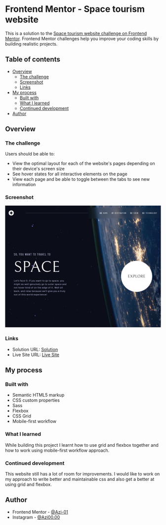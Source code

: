 # Frontend Mentor - Space tourism website

This is a solution to the [Space tourism website challenge on Frontend Mentor](https://www.frontendmentor.io/challenges/space-tourism-multipage-website-gRWj1URZ3). Frontend Mentor challenges help you improve your coding skills by building realistic projects. 

## Table of contents

- [Overview](#overview)
  - [The challenge](#the-challenge)
  - [Screenshot](#screenshot)
  - [Links](#links)
- [My process](#my-process)
  - [Built with](#built-with)
  - [What I learned](#what-i-learned)
  - [Continued development](#continued-development)
- [Author](#author)


## Overview

### The challenge

Users should be able to:

- View the optimal layout for each of the website's pages depending on their device's screen size
- See hover states for all interactive elements on the page
- View each page and be able to toggle between the tabs to see new information

### Screenshot

![](./Screenshot.png)

### Links

- Solution URL: [Solution](https://your-solution-url.com)
- Live Site URL: [Live Site](https://azi-01.github.io/space-tourism-website/)

## My process

### Built with

- Semantic HTML5 markup
- CSS custom properties
- Sass
- Flexbox
- CSS Grid
- Mobile-first workflow


### What I learned

While building this project I learnt how to use grid and flexbox together and how to work using mobile-first workflow approach.

### Continued development

This website still has a lot of room for improvements. I would like to work on my approach to write better and maintainable css and also get a better at using grid and flexbox.


## Author
- Frontend Mentor - [@Azi-01](https://www.frontendmentor.io/profile/Azi-01)
- Instagram - [@Azi00.00](https://www.instagram.com/azi00.00)


